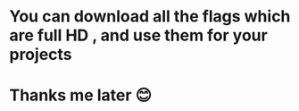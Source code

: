 # You can download all the flags which are full HD , and use them for your projects
# Thanks me later 😊
